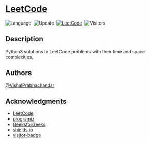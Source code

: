 # [LeetCode](https://leetcode.com/problemset/all/)

![Language](https://img.shields.io/badge/language-Python-brightgreen)&nbsp;
![Update](https://img.shields.io/badge/update-daily-orange)&nbsp;
[![LeetCode](https://img.shields.io/badge/platform-LeetCode-yellow)](https://leetcode.com/viprabha/)&nbsp;
![Visitors](https://visitor-badge.laobi.icu/badge?page_id=vishalprabha.LeetCode-solutions)&nbsp;


## Description

Python3 solutions to LeetCode problems with their time and space complexities.

## Authors

[@VishalPrabhachandar](https://www.linkedin.com/in/vishalprabha/)

## Acknowledgments
* [LeetCode](https://leetcode.com/)
* [programiz](https://www.programiz.com/)
* [GeeksforGeeks](https://www.geeksforgeeks.org/)
* [shields.io](https://shields.io/)
* [visitor-badge](https://visitor-badge.laobi.icu/)

